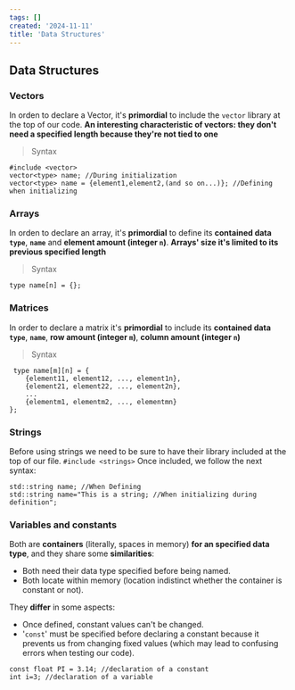 ```yaml
---
tags: []
created: '2024-11-11'
title: 'Data Structures'
---
```


## Data Structures

### Vectors
In orden to declare a Vector, it's **primordial** to include the `vector` library at the top of our code.
**An interesting characteristic of vectors: they don't need a specified length because they're not tied to one**
> Syntax 
```
#include <vector>
vector<type> name; //During initialization
vector<type> name = {element1,element2,(and so on...)}; //Defining when initializing
```

### Arrays 
In orden to declare an array, it's **primordial** to define its **contained data `type`**, **`name`** and **element amount (integer `n`)**.
**Arrays' size it's limited to its previous specified length**
> Syntax 
```
type name[n] = {};
```
### Matrices
In order to declare a matrix it's **primordial** to include its **contained data `type`**, **`name`**, **row amount (integer `m`)**, **column amount (integer `n`)** 
> Syntax
```
 type name[m][n] = {
    {element11, element12, ..., element1n},
    {element21, element22, ..., element2n},
    ...
    {elementm1, elementm2, ..., elementmn}
};
```
### Strings
Before using strings we need to be sure to have their library included at the top of our file.
`#include <strings>`
Once included, we follow the next syntax:
```
std::string name; //When Defining
std::string name="This is a string; //When initializing during definition"; 
```

### Variables and constants
Both are **containers** (literally, spaces in memory) **for an specified data type**, and they share some **similarities**:

- Both need their data type specified before being named.
- Both locate within memory (location indistinct whether the container is constant or not).

They **differ** in some aspects:

- Once defined, constant values can't be changed.
- '`const`' must be specified before declaring a constant because it prevents us from changing fixed values (which may lead to confusing errors when testing our code).

```
const float PI = 3.14; //declaration of a constant
int i=3; //declaration of a variable
```
